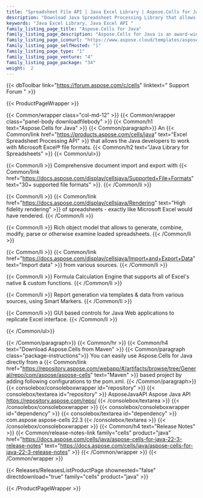 ```yaml
---
title: "Spreadsheet File API | Java Excel Library | Aspose.Cells for Java"
description: "Download Java Spreadsheet Processing Library that allows the developers to embed the functionality to read, write, manipulate, convert & print spreadsheets in their own applications, without needing Microsoft Excel application. "
keywords: "Java Excel Library, Java Excel API "
family_listing_page_title: "Aspose.Cells for Java"
family_listing_page_description: "Aspose.Cells for Java is an award-winning Excel Spreadsheet Processing API that allows the Java developers to embed the ability to read, write and manipulate Excel spreadsheets in their own Java applications without needing to rely on Microsoft Excel."
family_listing_page_iconurl: "https://www.aspose.cloud/templates/aspose/App_Themes/V3/images/cells/272x272/aspose_cells-for-java.png"
family_listing_page_selfHosted: "1"
family_listing_page_type: "1"
family_listing_page_venture: "4"
family_listing_page_package: "34"
weight:  2
---
```


{{< dbToolbar link="https://forum.aspose.com/c/cells" linktext=" Support Forum " >}}


{{< ProductPageWrapper >}}

<!-- ProductPageContent-->
{{< Common/wrapper class="col-md-12" >}}
{{< Common/wrapper class="panel-body downloadfilebody" >}}
{{< Common/h1 text="Aspose.Cells for Java" >}}
{{< Common/paragraph>}}
An&nbsp;{{< Common/link href="https://products.aspose.com/cells/java" text="Excel Spreadsheet Processing API"  >}} that allows the Java developers to work with Microsoft Excel® file formats.
{{< Common/h2 text="Java Library for Spreadsheets"  >}}
 {{< Common/ul>}}
 
   {{< Common/li >}} Comprehensive document import and export with {{< Common/link href="https://docs.aspose.com/display/cellsjava/Supported+File+Formats" text="30+ supported file formats"  >}}. {{< /Common/li >}}

   {{< Common/li >}} {{< Common/link href="https://docs.aspose.com/display/cellsjava/Rendering" text="High fidelity rendering"  >}} of spreadsheets - exactly like Microsoft Excel would have rendered. {{< /Common/li >}}

   {{< Common/li >}} Rich object model that allows to generate, combine, modify, parse or otherwise examine loaded spreadsheets. {{< /Common/li >}}

   {{< Common/li >}} {{< Common/link href="https://docs.aspose.com/display/cellsjava/Import+and+Export+Data" text="Import data"  >}} from various sources. {{< /Common/li >}}

   {{< Common/li >}} Formula Calculation Engine that supports all of Excel's native &amp; custom functions. {{< /Common/li >}}

   {{< Common/li >}} Report generation via templates &amp; data from various sources, using Smart Markers. {{< /Common/li >}}

   {{< Common/li >}} GUI based controls for Java Web applications to replicate Excel interface. {{< /Common/li >}}

 {{< /Common/ul>}}

{{< /Common/paragraph>}}
{{< Common/hr >}}
{{< Common/h4 text="Download Aspose.Cells from Maven"  >}}
{{< Common/paragraph class="package-instructions">}}
You can easily use Aspose.Cells for Java directly from a {{< Common/link href="https://repository.aspose.com/webapp/#/artifacts/browse/tree/General/repo/com/aspose/aspose-cells" text="Maven"  >}} based project by adding following configurations to the pom.xml.
 {{< /Common/paragraph>}}
{{< consolebox/consoleboxwrapper id="repository" >}}
       {{< consolebox/textarea id="repository" >}} <repository>
    <id>AsposeJavaAPI</id>
    <name>Aspose Java API</name>
    <url>https://repository.aspose.com/repo/</url>
</repository> {{< /consolebox/textarea >}}
{{< /consolebox/consoleboxwrapper >}}
{{< consolebox/consoleboxwrapper id="dependency" >}}
       {{< consolebox/textarea id="dependency" >}} <dependency>
    <groupId>com.aspose</groupId>
    <artifactId>aspose-cells</artifactId>
    <version>22.3</version>
</dependency> {{< /consolebox/textarea >}}
{{< /consolebox/consoleboxwrapper >}}
{{< Common/h4 text="Release Notes"  >}}
{{< Common/release-notes-link family="cells" product="java" href="https://docs.aspose.com/cells/java/aspose-cells-for-java-22-3-release-notes" text="https://docs.aspose.com/cells/java/aspose-cells-for-java-22-3-release-notes"  >}}
{{< /Common/wrapper >}}
{{< /Common/wrapper >}}

<!-- /ProductPageContent-->



<!-- ReleasesListProductPage-->
   {{< Releases/ReleasesListProductPage shownested="false"  directdownload="true" family="cells" product="java" >}}
<!-- /ReleasesListProductPage-->

{{< /ProductPageWrapper >}}

